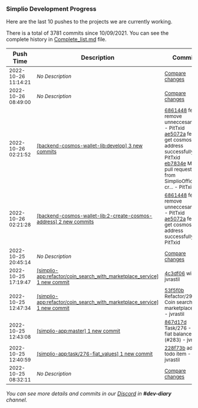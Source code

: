 
### Simplio Development Progress

Here are the last 10 pushes to the projects we are currently working.

There is a total of 3781 commits since 10/09/2021. You can see the complete history in
 [Complete_list.md](Complete_list.md) file.

| Push Time | Description | Commits |
| --- | --- | --- |
| <sub>2022-10-26 11:14:21</sub> | <sub>_No Description_</sub> | <sub>[Compare changes](https://github.com/SimplioOfficial/simplio-app/compare/b3fc74f39d4a...43a2bee5d235)</sub> |
| <sub>2022-10-26 08:49:00</sub> | <sub>_No Description_</sub> | <sub>[Compare changes](https://github.com/SimplioOfficial/simplio-app/compare/39b6dadc3246...b3fc74f39d4a)</sub> |
| <sub>2022-10-26 02:21:52</sub> | <sub>[[backend-cosmos-wallet-lib:develop] 3 new commits](https://github.com/SimplioOfficial/backend-cosmos-wallet-lib/compare/09f1f1567437...eb7834e28204)</sub> | <sub>[6861448](https://github.com/SimplioOfficial/backend-cosmos-wallet-lib/commit/686144834767e1609005fa620db05910c26915e8) feat: remove unneccesary files - PitTxid<br>[ae5072a](https://github.com/SimplioOfficial/backend-cosmos-wallet-lib/commit/ae5072a2a9128b15265892b56667fe9f7ce091f0) feat: get cosmos address successfully - PitTxid<br>[eb7834e](https://github.com/SimplioOfficial/backend-cosmos-wallet-lib/commit/eb7834e28204c3ff6bf09c850a4d7560e13fda42) Merge pull request #7 from SimplioOfficial/2-cr... - PitTxid</sub> |
| <sub>2022-10-26 02:21:28</sub> | <sub>[[backend-cosmos-wallet-lib:2\-create\-cosmos\-address] 2 new commits](https://github.com/SimplioOfficial/backend-cosmos-wallet-lib/compare/09f1f1567437...ae5072a2a912)</sub> | <sub>[6861448](https://github.com/SimplioOfficial/backend-cosmos-wallet-lib/commit/686144834767e1609005fa620db05910c26915e8) feat: remove unneccesary files - PitTxid<br>[ae5072a](https://github.com/SimplioOfficial/backend-cosmos-wallet-lib/commit/ae5072a2a9128b15265892b56667fe9f7ce091f0) feat: get cosmos address successfully - PitTxid</sub> |
| <sub>2022-10-25 20:45:14</sub> | <sub>_No Description_</sub> | <sub>[Compare changes](https://github.com/SimplioOfficial/simplio-app/compare/8f0ec3e54525...6a4cb8e038e6)</sub> |
| <sub>2022-10-25 17:19:47</sub> | <sub>[[simplio-app:refactor/coin\_search\_with\_marketplace\_service] 1 new commit](https://github.com/SimplioOfficial/simplio-app/commit/4c3df0651d7bf34359cd254ae4463a4abd5b7e6a)</sub> | <sub>[4c3df06](https://github.com/SimplioOfficial/simplio-app/commit/4c3df0651d7bf34359cd254ae4463a4abd5b7e6a) wip - jvrastil</sub> |
| <sub>2022-10-25 12:47:34</sub> | <sub>[[simplio-app:refactor/coin\_search\_with\_marketplace\_service] 1 new commit](https://github.com/SimplioOfficial/simplio-app/commit/53f5f0b4e3d2c45e896b6f69153b9b7040602b74)</sub> | <sub>[53f5f0b](https://github.com/SimplioOfficial/simplio-app/commit/53f5f0b4e3d2c45e896b6f69153b9b7040602b74) Refactor/290 - Coin search with marketplace ser... - jvrastil</sub> |
| <sub>2022-10-25 12:43:08</sub> | <sub>[[simplio-app:master] 1 new commit](https://github.com/SimplioOfficial/simplio-app/commit/867d17ddab05c72df9b01885c101ad3e2cc3583d)</sub> | <sub>[867d17d](https://github.com/SimplioOfficial/simplio-app/commit/867d17ddab05c72df9b01885c101ad3e2cc3583d) Task/276 - Add fiat balance (#283) - jvrastil</sub> |
| <sub>2022-10-25 12:40:59</sub> | <sub>[[simplio-app:task/276\-fiat\_values] 1 new commit](https://github.com/SimplioOfficial/simplio-app/commit/228f73b7ef7753d804e992ee22158a842dd5bd18)</sub> | <sub>[228f73b](https://github.com/SimplioOfficial/simplio-app/commit/228f73b7ef7753d804e992ee22158a842dd5bd18) add todo item - jvrastil</sub> |
| <sub>2022-10-25 08:32:11</sub> | <sub>_No Description_</sub> | <sub>[Compare changes](https://github.com/SimplioOfficial/simplio-app/compare/6a830bcc3eaf...0e41e84f0d81)</sub> |

_You can see more details and commits in our [Discord](https://discord.gg/aKhjuwZmdP) in **#dev-diary** channel._
